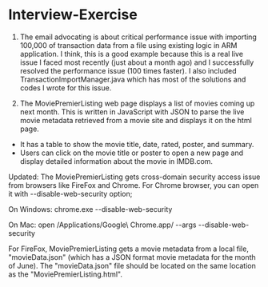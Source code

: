 # Interview-Exercise

1) The email advocating is about critical performance issue with importing 100,000 of transaction data from a file using existing logic in ARM application. I think, this is a good example because this is a real live issue I faced most recently (just about a month ago) and I successfully resolved the performance issue (100 times faster).
I also included TransactionImportManager.java which has most of the solutions and codes I wrote for this issue.

2) The MoviePremierListing web page displays a list of movies coming up next month. This is written in JavaScript with JSON to parse the live movie metadata retrieved from a movie site and displays it on the html page.
 * It has a table to show the movie title, date, rated, poster, and summary.
 * Users can click on the movie title or poster to open a new page and display detailed information about the movie in IMDB.com.

Updated:
The MoviePremierListing gets cross-domain security access issue from browsers like FireFox and Chrome.
For Chrome browser, you can open it with --disable-web-security option;

On Windows:
chrome.exe --disable-web-security

On Mac:
open /Applications/Google\ Chrome.app/ --args --disable-web-security

For FireFox, MoviePremierListing gets a movie metadata from a local file, "movieData.json" (which has a JSON format movie metadata for the month of June). The "movieData.json" file should be located on the same location as the "MoviePremierListing.html".  
